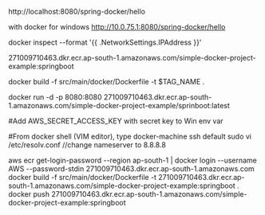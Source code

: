 http://localhost:8080/spring-docker/hello

with docker for windows
http://10.0.75.1:8080/spring-docker/hello

docker inspect --format '{{ .NetworkSettings.IPAddress }}' 

271009710463.dkr.ecr.ap-south-1.amazonaws.com/simple-docker-project-example:springboot


docker build -f src/main/docker/Dockerfile -t $TAG_NAME .

  
 
docker run -d -p 8080:8080 271009710463.dkr.ecr.ap-south-1.amazonaws.com/simple-docker-project-example/sprinboot:latest

#Add AWS_SECRET_ACCESS_KEY with secret key to Win env var

#From docker shell (VIM editor), type
docker-machine ssh default
sudo vi /etc/resolv.conf
//change nameserver to 8.8.8.8

aws ecr get-login-password --region ap-south-1 | docker login --username AWS --password-stdin 271009710463.dkr.ecr.ap-south-1.amazonaws.com
docker build -f src/main/docker/Dockerfile -t 271009710463.dkr.ecr.ap-south-1.amazonaws.com/simple-docker-project-example:springboot .
docker push 271009710463.dkr.ecr.ap-south-1.amazonaws.com/simple-docker-project-example:springboot



  

